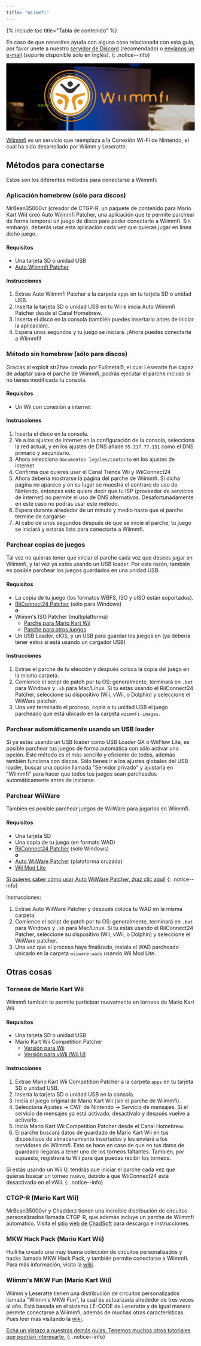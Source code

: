 ```yaml
---
title: "Wiimmfi"
---
```


{% include toc title="Tabla de contenido" %}

En caso de que necesites ayuda con alguna cosa relacionada con esta guía, por favor únete a nuestro [servidor de Discord](https://discord.gg/b4Y7jfD) (recomendado) o [envíanos un e-mail](mailto:support@riiconnect24.net) (soporte disponible sólo en Inglés).
{: .notice--info}

![Logotipo de Wiimmfi](/images/WiiWiimmfiLogo.jpg)

[Wiimmfi](https://wiimmfi.de) es un servicio que reemplaza a la Conexión Wi-Fi de Nintendo, el cual ha sido desarrollado por Wiimm y Leseratte.

## Métodos para conectarse

Estos son los diferentes métodos para conectarse a Wiimmfi:

### Aplicación homebrew (sólo para discos)
MrBean35000vr (creador de CTGP-R, un paquete de contenido para Mario Kart Wii) creó Auto Wiimmfi Patcher, una aplicación que te permite parchear de forma temporal un juego de disco para poder conectarte a Wiimmfi. Sin embargo, deberás usar esta aplicación cada vez que quieras jugar en línea dicho juego.

#### Requisitos
* Una tarjeta SD o unidad USB
* [Auto Wiimmfi Patcher](/assets/files/autowiimmfipatcher-0.6.zip)

#### Instrucciones

1. Extrae Auto Wiimmfi Patcher a la carpeta `apps` en tu tarjeta SD o unidad USB.
2. Inserta la tarjeta SD o unidad USB en tu Wii e inicia Auto Wiimmfi Patcher desde el Canal Homebrew.
3. Inserta el disco en la consola (también puedes insertarlo antes de iniciar la aplicación).
4. Espera unos segundos y tu juego se iniciará. ¡Ahora puedes conectarte a Wiimmfi!

### Método sin homebrew (sólo para discos)
Gracias al exploit str2hax creado por Fullmetal5, el cual Leseratte fue capaz de adaptar para el parche de Wiimmfi, podrás ejecutar el parche incluso si no tienes modificada tu consola.

#### Requisitos
* Un Wii con conexión a internet

#### Instrucciones

1. Inserta el disco en la consola.
2. Ve a los ajustes de internet en la configuración de la consola, selecciona la red actual, y en los ajustes de DNS añade `95.217.77.151` como el DNS primario y secundario.
3. Ahora selecciona `Documentos legales/Contacto` en los ajustes de internet
4. Confirma que quieres usar el Canal Tienda Wii y WiiConnect24
5. Ahora debería mostrarse la página del parche de Wiimmfi. Si dicha página no aparece y en su lugar se muestra el contraro de uso de Nintendo, entonces esto quiere decir que tu ISP (proveedor de servicios de internet) no permite el uso de DNS alternativos. Desafortunadamente en este caso no podrás usar este método.
6. Espera durante alrededor de un minuto y medio hasta que el parche termine de cargarse
7. Al cabo de unos segundos después de que se inicie el parche, tu juego se iniciará y estarás listo para conectarte a Wiimmfi.

### Parchear copias de juegos
Tal vez no quieras tener que iniciar el parche cada vez que desees jugar en Wiimmfi, y tal vez ya estés usando un USB loader. Por esta razón, también es posible parchear los juegos guardados en una unidad USB.

#### Requisitos
- La copia de tu juego (los formatos WBFS, ISO y cISO están soportados).
- [RiiConnect24 Patcher](https://github.com/RiiConnect24/RiiConnect24-Patcher/releases/) (sólo para Windows)  
**o**
- Wiimm's ISO Patcher (multiplatforma)
   - [Parche para Mario Kart Wii](http://download.wiimm.de/wiimmfi/patcher/mkw-wiimmfi-patcher-v6.zip)
   - [Parche para otros juegos](http://download.wiimm.de/wiimmfi/patcher/wiimmfi-patcher-v4.7z)
- Un USB Loader, cIOS, y un USB para guardar los juegos en (ya debería tener estos si está usando un cargador USB)

#### Instrucciones
1. Extrae el parche de tu elección y después coloca la copia del juego en la misma carpeta.
2. Comience el script de patch por tu OS: generalmente, terminará en `.bat` para Windows y `.sh` para Mac/Linux. Si tu estás usando el RiiConnect24 Patcher, seleccione su dispositivo (Wii, vWii, o Dolphin) y seleccione el WiiWare patcher.
3. Una vez terminado el proceso, copia a tu unidad USB el juego parcheado que está ubicado en la carpeta `wiimmfi-images`.

### Parchear automáticamente usando un USB loader
Si ya estás usando un USB loader como USB Loader GX o WiiFlow Lite, es posible parchear tus juegos de forma automática con sólo activar una opción. Este método es el más sencillo y eficiente de todos, además también funciona con discos. Sólo tienes ir a los ajustes globales del USB loader, buscar una opción llamada "Servidor privado" y ajustarla en "Wiimmfi" para hacer que todos tus juegos sean parcheados automáticamente antes de iniciarse.

### Parchear WiiWare
También es posible parchear juegos de WiiWare para jugarlos en Wiimmfi.

#### Requisitos

- Una tarjeta SD
- Una copia de tu juego (en formato WAD)
- [RiiConnect24 Patcher](https://github.com/RiiConnect24/RiiConnect24-Patcher/releases/) (solo Windows)  
**o**
- [Auto WiiWare Patcher](https://github.com/RiiConnect24/auto-wiiware-patcher/releases) (plataforma cruzada)
- [Wii Mod Lite](https://github.com/RiiConnect24/Wii-Mod-Lite/releases)

[Si quieres saber cómo usar Auto WiiWare Patcher, ¡haz clic aquí!](wiiwarepatcher)
{: .notice--info}

Instrucciones:
1. Extrae Auto WiiWare Patcher y después coloca tu WAD en la misma carpeta.
2. Comience el script de patch por tu OS: generalmente, terminará en `.bat` para Windows y `.sh` para Mac/Linux. Si tu estás usando el RiiConnect24 Patcher, seleccione su dispositivo (Wii, vWii, o Dolphin) y seleccione el WiiWare patcher.
3. Una vez que el proceso haya finalizado, instala el WAD parcheado ubicado en la carpeta `wiiware-wads` usando Wii Mod Lite.

## Otras cosas

### Torneos de Mario Kart Wii
Wiimmfi también te permite participar nuevamente en torneos de Mario Kart Wii.

#### Requisitos

- Una tarjeta SD o unidad USB
- Mario Kart Wii Competition Patcher
   - [Versión para Wii](https://competitions.wiimmfi.de/competition-tool-wii.zip)
   - [Versión para vWii (Wii U)](https://competitions.wiimmfi.de/competition-tool-wiiu.zip)

#### Instrucciones

1. Extrae Mario Kart Wii Competition Patcher a la carpeta `apps` en tu tarjeta SD o unidad USB.
2. Inserta la tarjeta SD o unidad USB en la consola.
3. Inicia el juego original de Mario Kart Wii (sin el parche de Wiimmfi).
4. Selecciona Ajustes -> CWF de Nintendo -> Servicio de mensajes. Si el servicio de mensajes ya está activado, desactívalo y después vuelve a activarlo.
5. Inicia Mario Kart Wii Competition Patcher desde el Canal Homebrew.
6. El parche buscará datos de guardado de Mario Kart Wii en tus dispositivos de almacenamiento insertados y los enviará a los servidores de Wiimmfi. Esto se hace en caso de que en tus datos de guardado llegaras a tener uno de los torneos faltantes. También, por supuesto, registrará tu Wii para que puedas recibir los torneos.

Si estás usando un Wii U, tendrás que iniciar el parche cada vez que quieras buscar un torneo nuevo, debido a que WiiConnect24 está desactivado en el vWii.
{: .notice--info}

### CTGP-R (Mario Kart Wii)
MrBean35000vr y Chadderz tienen una increíble distribución de circuitos personalizados llamada CTGP-R, que además incluye un parche de Wiimmfi automático. Visita el [sitio web de ChadSoft](http://chadsoft.co.uk) para descarga e instrucciones.

### MKW Hack Pack (Mario Kart Wii)
Huili ha creado una muy buena colección de circuitos personalizados y hacks llamada MKW Hack Pack, y también permite conectarse a Wiimmfi. Para más información, visita la [wiki](http://wiki.tockdom.com/wiki/MKW_Hack_Pack).

### Wiimm's MKW Fun (Mario Kart Wii)
Wiimm y Leseratte tienen una distribución de circuitos personalizados llamada "Wiimm's MKW Fun", la cual es actualizada alrededor de tres veces al año. Está basada en el sistema LE-CODE de Leseratte y de igual manera permite conectarse a Wiimmfi, además de muchas otras características. Pues leer más visitando la [wiki](http://wiki.tockdom.com/wiki/Wiimms_Mario_Kart_Fun).

[Echa un vistazo a nuestras demás guías. Tenemos muchos otros tutoriales que podrían interesarte.](site-navigation)
{: .notice--info}
